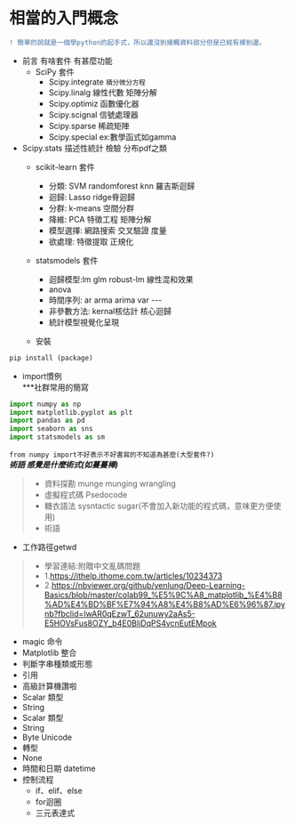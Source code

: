 # 相當的入門概念
```diff
! 簡單的說就是一個學python的起手式，所以還沒到接觸資料部分但是已經有摸到邊。
```
* 前言 有啥套件 有甚麼功能  
  * SciPy 套件  
    * Scipy.integrate `積分微分方程`
    * Scipy.linalg 線性代數 矩陣分解
    * Scipy.optimiz 函數優化器
    * Scipy.scignal 信號處理器
    * Scipy.sparse 稀疏矩陣
    * Scipy.special ex:數學函式如gamma
* Scipy.stats 描述性統計 檢驗 分布pdf之類
  * scikit-learn 套件  
    * 分類: SVM randomforest knn 羅吉斯迴歸
    * 迴歸: Lasso ridge脊迴歸
    * 分群: k-means 空間分群
    * 降維: PCA 特徵工程 矩陣分解
    * 模型選擇: 網路搜索 交叉驗證 度量
    * 欲處理: 特徵提取 正規化  
  * statsmodels 套件  
    * 迴歸模型:lm glm robust-lm 線性混和效果
    * anova
    * 時間序列: ar arma arima var ---
    * 非參數方法: kernal核估計 核心迴歸
    * 統計模型視覺化呈現  

  * 安裝  
```python
pip install (package)
```
* import慣例  
***社群常用的簡寫

```python
import numpy as np
import matplotlib.pyplot as plt
import pandas as pd
import seaborn as sns
import statsmodels as sm
```

`from numpy import不好表示不好書寫的不知道為甚麼(大型套件?)`  
***術語 感覺是什麼術式(如蔓蔓樺)***
> * 資料探勘 munge munging wrangling 
> * 虛擬程式碼 Psedocode
> * 糖衣語法 sysntactic sugar(不會加入新功能的程式碼，意味更方便使用)
> * 術語  
* 工作路徑getwd  
> * 學習連結:附贈中文亂碼問題
> * 1.https://ithelp.ithome.com.tw/articles/10234373
> * 2.https://nbviewer.org/github/yenlung/Deep-Learning-Basics/blob/master/colab99_%E5%9C%A8_matplotlib_%E4%B8%AD%E4%BD%BF%E7%94%A8%E4%B8%AD%E6%96%87.ipynb?fbclid=IwAR0qEzwT_62unuwy2aAs5-E5HOVsFus8OZY_b4E0BIjDqPS4vcnEutEMpok

* magic 命令  
* Matplotlib 整合  
* 判斷字串種類或形態  
* 引用  
* 高級計算機讚啦  
* Scalar 類型  
* String  
* Scalar 類型  
* String  
* Byte Unicode  
* 轉型  
* None  
* 時間和日期 datetime  
* 控制流程   
  * if、elif、else  
  * for迴圈  
  * 三元表達式  
